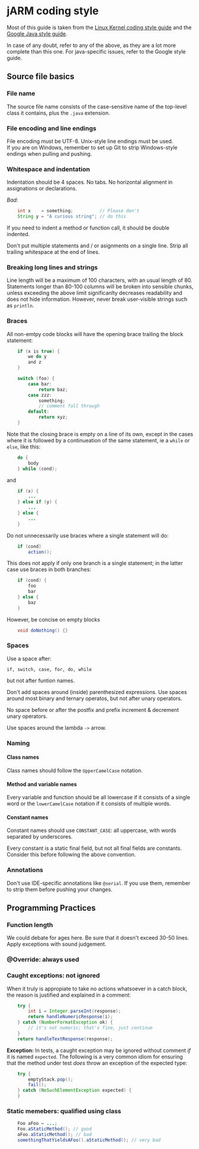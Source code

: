 # jARM coding style

Most of this guide is taken from the [Linux Kernel coding style guide](https://git.kernel.org/cgit/linux/kernel/git/torvalds/linux.git/tree/Documentation/CodingStyle?id=refs/tags/v3.19-rc6) and
the [Google Java style guide](http://google-styleguide.googlecode.com/svn/trunk/javaguide.html).

In case of any doubt, refer to any of the above, as they are a lot more complete than this one. For java-specific issues, refer to
the Google style guide.

## Source file basics

### File name

The source file name consists of the case-sensitive name of the top-level class it contains, plus the `.java` extension.

### File encoding and line endings

File encoding must be UTF-8. Unix-style line endings must be used.  
If you are on Windows, remember to set up Git to strip Windows-style endings
when pulling and pushing.

### Whitespace and indentation

Indentation should be 4 spaces. No tabs.
No horizontal alignment in assignations or declarations.

_Bad_:
```java
    int x    = something;          // Please don't
    String y = "A curious string"; // do this
```

If you need to indent a method or function call, it should be double indented.

Don't put multiple statements and / or asignments on a single line.
Strip all trailing whitespace at the end of lines.

### Breaking long lines and strings

Line length will be a maximum of 100 characters, with an usual length of 80.
Statements longer than 80-100 columns will be broken into sensible chunks, unless
exceeding the above limit significanlty decreases readability and does not hide 
information. However, never break user-visible strings such as `println`.

### Braces

All non-emtpy code blocks will have the opening brace trailing the block statement:

```java
    if (x is true) {
        we do y
        and z
    }

    switch (foo) {
        case bar:
            return baz;
        case zzz:
            something;
            // comment fall through
        default:
            return xyz;
    }
```

Note that the closing brace is empty on a line of its own, except in the cases where it is followed by a continueation of the same statement, ie a `while` or
`else`, like this:

```java
    do {
        body
    } while (cond);
```

and

```java
    if (x) {
        ...
    } else if (y) {
        ...
    } else {
        ...
    }
```

Do not unnecessarily use braces where a single statement will do:

```java
    if (cond)
        action();
```

This does not apply if only one branch is a single statement; in the latter case
use braces in both branches:

```java
    if (cond) {
        foo
        bar
    } else {
        baz
    }
```

However, be concise on empty blocks

```java
    void doNothing() {}
```

### Spaces

Use a space after:

`if, switch, case, for, do, while`

but not after funtion names.

Don't add spaces around (inside) parenthesized expressions.
Use spaces around most binary and ternary operatos, but not after unary
operators.

No space before or after the postfix and prefix increment & decrement unary operators.

Use spaces around the lambda `->` arrow.

### Naming

#### Class names
Class names should follow the `UpperCamelCase` notation.

#### Method and variable names
Every variable and function should be all lowercase if it consists of a single
word or the `lowerCamelCase` notation if it consists of multiple words.

#### Constant names
Constant names should use `CONSTANT_CASE`: all uppercase, with words separated
by underscores. 

Every constant is a static final field, but not all final fields are constants.
Consider this before following the above convention.

### Annotations

Don't use IDE-specific annotations like `@serial`. If you use them, remember to
strip them before pushing your changes.

## Programming Practices

### Function length

We could debate for ages here. Be sure that it doesn't exceed 30-50 lines.
Apply exceptions with sound judgement.

### @Override: always used

### Caught exceptions: not ignored

When it truly is appropiate to take no actions whatsoever in a catch block, the
reason is justified and explained in a comment:

```java
    try {
        int i = Integer.parseInt(response);
        return handleNumericResponse(i);
    } catch (NumberFormatException ok) {
        // it's not numeric; that's fine, just continue
    }
    return handleTextResponse(response);
```

__Exception:__ In tests, a caught exception may be ignored without comment _if_
it is named `expected`. The following is a very common idiom for ensuring that
the method under test _does_ throw an exception of the expected type:

```java
    try {
        emptyStack.pop();
        fail();
    } catch (NoSuchElementException expected) {
    }
```

### Static memebers: qualified using class

```java
    Foo aFoo = ...;
    Foo.aStaticMethod(); // good
    aFoo.aStaticMethod(); // bad
    somethingThatYieldsAFoo().aStaticMethod(); // very bad
```

